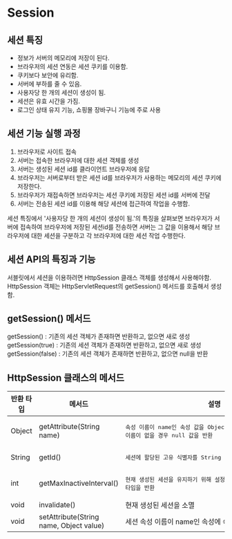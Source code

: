 # Session


## 세션 특징
- 정보가 서버의 메모리에 저장이 된다.
- 브라우저의 세션 연동은 세션 쿠키를 이용함.
- 쿠키보다 보안에 유리함.
- 서버에 부하를 줄 수 있음.
- 사용자당 한 개의 세션이 생성이 됨.
- 세션은 유효 시간을 가짐.
- 로그인 상태 유지 기능, 쇼핑몰 장바구니 기능에 주로 사용

## 세션 기능 실행 과정
1) 브라우저로 사이트 접속
2) 서버는 접속한 브라우저에 대한 세션 객체를 생성
3) 서버는 생성된 세션 id를 클라이언트 브라우저에 응답
4) 브라우저는 서버로부터 받은 세션 id를 브라우저가 사용하는 메모리의 세션 쿠키에 저장한다.   
5) 브라우저가 재접속하면 브라우저는 세션 쿠키에 저장된 세션 id를 서버에 전달
6) 서버는 전송된 세션 id를 이용해 해당 세션에 접근하여 작업을 수행함.
     
세션 특징에서 '사용자당 한 개의 세션이 생성이 됨.'의 특징을 살펴보면 브라우저가 서버에 접속하여 브라우저에 저장된 세션id를 전송하면 서버는 그 값을 이용해서 해당 브라우저에 대한 세션을 구분하고 각 브라우저에 대한 세션 작업 수행한다.     

## 세션 API의 특징과 기능
서블릿에서 세션을 이용하려면 HttpSession 클래스 객체를 생성해서 사용해야함.    
HttpSession 객체는 HttpServletRequest의 getSession() 메서드를 호출해서 생성함.    
    
## getSession() 메서드      
getSession() : 기존의 세션 객체가 존재하면 반환하고, 없으면 새로 생성       
getSession(true) : 기존의 세션 객체가 존재하면 반환하고, 없으면 새로 생성        
getSession(false) : 기존의 세션 객체가 존재하면 반환하고, 없으면 null을 반환      
    
## HttpSession 클래스의 메서드
|반환 타입|메서드|설명|
|---|---|---|
|Object|getAttribute(String name)|<pre>속성 이름이 name인 속성 값을 Object타입으로 반환. 해당되는 속성 이름이 없을 경우 null 값을 반환|
|String|getId()|<pre>세션에 할당된 고유 식별자를 String 타입으로 반환|
|int|getMaxInactiveInterval()|<pre>현재 생성된 세션을 유지하기 위해 설정된 세션 유지 시간을 int 타입을 반환|
|void|invalidate()|현재 생성된 세션을 소멸|
|void|setAttribute(String name, Object value)|세션 속성 이름이 name인 속성에 속성 값으로 value를 할당|
